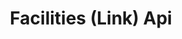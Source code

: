 ---
title: Facilities (Link) Api
open-api-url: https://rest.trackmatic.co.za/api/v2/link/facilities/docs/latest
layout: open-api
---